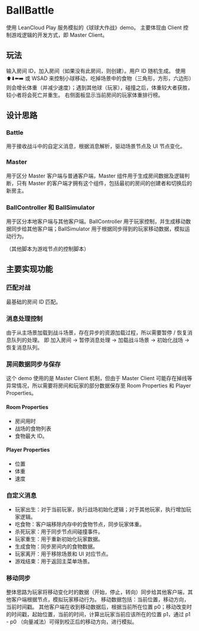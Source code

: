 # BallBattle

使用 LeanCloud Play 服务模拟的《球球大作战》demo。
主要体现由 Client 控制游戏逻辑的开发方式，即 Master Client。

## 玩法

输入房间 ID，加入房间（如果没有此房间，则创建）。用户 ID 随机生成。
使用 ⬆️⬇️⬅️➡️ 或 WSAD 来控制小球移动，吃掉场景中的食物（三角形，方形，六边形）则会增长体重（并减少速度）；遇到其他球（玩家），碰撞之后，体重较大者获胜，较小者将会死亡并重生。
右侧面板显示当前房间的玩家体重排行榜。

## 设计思路

### Battle

用于接收战斗中的自定义消息，根据消息解析，驱动场景节点及 UI 节点变化。

### Master

用于区分 Master 客户端与普通客户端，Master 组件用于生成房间数据及逻辑判断，只有 Master 的客户端才拥有这个组件，包括最初的房间的创建者和切换后的新房主。

### BallController 和 BallSimulator

用于区分本地客户端与其他客户端。BallController 用于玩家控制，并生成移动数据同步给其他客户端；BallSimulator 用于根据同步得到的玩家移动数据，模拟运动行为。

（其他脚本为游戏节点的控制脚本）

## 主要实现功能

### 匹配对战

最基础的房间 ID 匹配。

### 消息处理控制

由于从主场景加载到战斗场景，存在异步的资源加载过程，所以需要暂停 / 恢复消息队列的处理。
即 加入房间 -> 暂停消息处理 -> 加载战斗场景 -> 初始化战场 -> 恢复消息队列。

### 房间数据同步与保存

这个 demo 使用的是 Master Client 机制，但由于 Master Client 可能存在掉线等异常情况，所以需要将房间和玩家的部分数据保存至 Room Properties 和 Player Properties。

#### Room Properties

- 房间用时
- 战场的食物列表
- 食物最大 ID。

#### Player Properties

- 位置
- 体重
- 速度

### 自定义消息

- 玩家出生：对于当前玩家，执行战场初始化逻辑；对于其他玩家，执行增加玩家逻辑。
- 吃食物：客户端移除内存中的食物节点，同步玩家体重。
- 杀死玩家：用于同步节点间碰撞事件。
- 玩家重生：用于重新初始化玩家数据。
- 生成食物：同步房间内的食物数据。
- 玩家离开：用于移除场景和 UI 对应节点。
- 游戏结束：用于返回主菜单场景。

### 移动同步

整体思路为玩家将移动变化时的数据（开始，停止，转向）同步给其他客户端，其他客户端根据节点，模拟玩家移动行为。
移动数据包括：当前位置，移动方向，当前时间戳。
其他客户端在收到移动数据后，根据当前所在位置 p0；移动改变时的时间戳，起始位置，当前的时间，计算出玩家当前应该所在的位置 p1，通过 p1 - p0 （向量减法）可得到校正后的移动方向，进行模拟。
